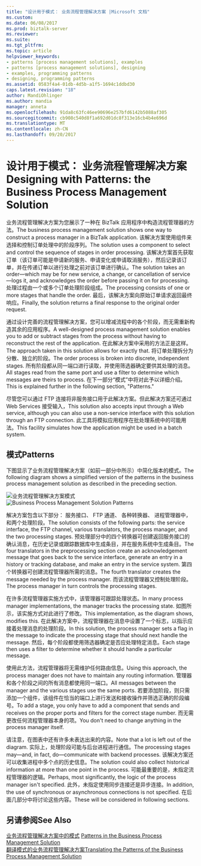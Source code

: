 ```yaml
---
title: "设计用于模式： 业务流程管理解决方案 |Microsoft 文档"
ms.custom: 
ms.date: 06/08/2017
ms.prod: biztalk-server
ms.reviewer: 
ms.suite: 
ms.tgt_pltfrm: 
ms.topic: article
helpviewer_keywords:
- patterns [process management solutions], examples
- patterns [process management solutions], designing
- examples, programming patterns
- designing, programming patterns
ms.assetid: 0583f4a4-01db-4d5b-a1f5-1694c1ddbd30
caps.latest.revision: "18"
author: MandiOhlinger
ms.author: mandia
manager: anneta
ms.openlocfilehash: 91da8c63fc46ee90696e257bfd6142b5088af305
ms.sourcegitcommit: cb908c540d8f1a692d01dc8f313e16cb4b4e696d
ms.translationtype: MT
ms.contentlocale: zh-CN
ms.lasthandoff: 09/20/2017
---
```

# <a name="designing-with-patterns-the-business-process-management-solution"></a><span data-ttu-id="bd33d-102">设计用于模式： 业务流程管理解决方案</span><span class="sxs-lookup"><span data-stu-id="bd33d-102">Designing with Patterns: the Business Process Management Solution</span></span>
<span data-ttu-id="bd33d-103">业务流程管理解决方案为您展示了一种在 BizTalk 应用程序中构造流程管理器的方法。</span><span class="sxs-lookup"><span data-stu-id="bd33d-103">The business process management solution shows one way to construct a process manager in a BizTalk application.</span></span> <span data-ttu-id="bd33d-104">该解决方案使用组件来选择和控制订单处理中的阶段序列。</span><span class="sxs-lookup"><span data-stu-id="bd33d-104">The solution uses a component to select and control the sequence of stages in order processing.</span></span> <span data-ttu-id="bd33d-105">该解决方案首先获取订单（该订单可能是申请新的服务、申请变化或申请取消服务），然后记录该订单，并在传递订单以进行处理之前对该订单进行确认。</span><span class="sxs-lookup"><span data-stu-id="bd33d-105">The solution takes an order—which may be for new service, a change, or cancellation of service—logs it, and acknowledges the order before passing it on for processing.</span></span> <span data-ttu-id="bd33d-106">处理过程由一个或多个订单处理阶段组成。</span><span class="sxs-lookup"><span data-stu-id="bd33d-106">The processing consists of one or more stages that handle the order.</span></span> <span data-ttu-id="bd33d-107">最后，该解决方案向原始订单请求返回最终响应。</span><span class="sxs-lookup"><span data-stu-id="bd33d-107">Finally, the solution returns a final response to the original order request.</span></span>  
  
 <span data-ttu-id="bd33d-108">通过设计完善的流程管理解决方案，您可以增减流程中的各个阶段，而无需重新构造其余的应用程序。</span><span class="sxs-lookup"><span data-stu-id="bd33d-108">A well-designed process management solution enables you to add or subtract stages from the process without having to reconstruct the rest of the application.</span></span> <span data-ttu-id="bd33d-109">在此解决方案中采用的方法正是这样。</span><span class="sxs-lookup"><span data-stu-id="bd33d-109">The approach taken in this solution allows for exactly that.</span></span> <span data-ttu-id="bd33d-110">将订单处理拆分为分散、独立的阶段。</span><span class="sxs-lookup"><span data-stu-id="bd33d-110">The order process is broken into discrete, independent stages.</span></span> <span data-ttu-id="bd33d-111">所有阶段都从同一端口进行读取，并使用筛选器确定要供其处理的消息。</span><span class="sxs-lookup"><span data-stu-id="bd33d-111">All stages read from the same port and use a filter to determine which messages are theirs to process.</span></span> <span data-ttu-id="bd33d-112">在下一部分“模式”中将对此予以详细介绍。</span><span class="sxs-lookup"><span data-stu-id="bd33d-112">This is explained further in the following section, "Patterns."</span></span>  
  
 <span data-ttu-id="bd33d-113">尽管您可以通过 FTP 连接将非服务接口用于此解决方案。但此解决方案还可通过 Web Services 接受输入，</span><span class="sxs-lookup"><span data-stu-id="bd33d-113">This solution also accepts input through a Web service, although you can also use a non-service interface with this solution through an FTP connection.</span></span> <span data-ttu-id="bd33d-114">此工具将模拟应用程序在批处理系统中的可能用法。</span><span class="sxs-lookup"><span data-stu-id="bd33d-114">This facility simulates how the application might be used in a batch system.</span></span>  
  
## <a name="patterns"></a><span data-ttu-id="bd33d-115">模式</span><span class="sxs-lookup"><span data-stu-id="bd33d-115">Patterns</span></span>  
 <span data-ttu-id="bd33d-116">下图显示了业务流程管理解决方案（如前一部分中所示）中简化版本的模式。</span><span class="sxs-lookup"><span data-stu-id="bd33d-116">The following diagram shows a simplified version of the patterns in the business process management solution as described in the preceding section.</span></span>  
  
 <span data-ttu-id="bd33d-117">![业务流程管理解决方案模式](../core/media/bts-cp-business-process-management-patterns.gif "bts_cp_Business_Process_Management_Patterns")</span><span class="sxs-lookup"><span data-stu-id="bd33d-117">![Business Process Management Solution Patterns](../core/media/bts-cp-business-process-management-patterns.gif "bts_cp_Business_Process_Management_Patterns")</span></span>  
  
 <span data-ttu-id="bd33d-118">解决方案包含以下部分： 服务接口、 FTP 通道、 各种转换器、 进程管理器中，和两个处理阶段。</span><span class="sxs-lookup"><span data-stu-id="bd33d-118">The solution consists of the following parts: the service interface, the FTP channel, various translators, the process manager, and the two processing stages.</span></span> <span data-ttu-id="bd33d-119">预处理部分中的四个转换器可创建返回服务接口的确认消息，在历史记录或跟踪数据库中生成条目，并在服务系统中生成条目。</span><span class="sxs-lookup"><span data-stu-id="bd33d-119">The four translators in the preprocessing section create an acknowledgement message that goes back to the service interface, generate an entry in a history or tracking database, and make an entry in the service system.</span></span> <span data-ttu-id="bd33d-120">第四个转换器可创建流程管理器所需的消息。</span><span class="sxs-lookup"><span data-stu-id="bd33d-120">The fourth translator creates the message needed by the process manager.</span></span> <span data-ttu-id="bd33d-121">而该流程管理器又控制处理阶段。</span><span class="sxs-lookup"><span data-stu-id="bd33d-121">The process manager in turn controls the processing stages.</span></span>  
  
 <span data-ttu-id="bd33d-122">在许多流程管理器实施方式中，该管理器可跟踪处理状态。</span><span class="sxs-lookup"><span data-stu-id="bd33d-122">In many process manager implementations, the manager tracks the processing state.</span></span> <span data-ttu-id="bd33d-123">如图所示，该实施方式对此进行了修改。</span><span class="sxs-lookup"><span data-stu-id="bd33d-123">This implementation, as the diagram shows, modifies this.</span></span> <span data-ttu-id="bd33d-124">在此解决方案中，流程管理器在消息中设置了一个标志，以指示应接着处理消息的处理阶段。</span><span class="sxs-lookup"><span data-stu-id="bd33d-124">In this solution, the process manager sets a flag in the message to indicate the processing stage that should next handle the message.</span></span> <span data-ttu-id="bd33d-125">然后，每个阶段都使用筛选器确定是否应处理特定消息。</span><span class="sxs-lookup"><span data-stu-id="bd33d-125">Each stage then uses a filter to determine whether it should handle a particular message.</span></span>  
  
 <span data-ttu-id="bd33d-126">使用此方法，流程管理器将无需维护任何路由信息。</span><span class="sxs-lookup"><span data-stu-id="bd33d-126">Using this approach, the process manager does not have to maintain any routing information.</span></span> <span data-ttu-id="bd33d-127">管理器和各个阶段之间的所有消息都使用同一端口。</span><span class="sxs-lookup"><span data-stu-id="bd33d-127">All messages between the manager and the various stages use the same ports.</span></span> <span data-ttu-id="bd33d-128">若要添加阶段，则只需添加一个组件，该组件在恰当的端口上进行发送和接收操作并筛选正确的阶段编号。</span><span class="sxs-lookup"><span data-stu-id="bd33d-128">To add a stage, you only have to add a component that sends and receives on the proper ports and filters for the correct stage number.</span></span> <span data-ttu-id="bd33d-129">而无需更改任何流程管理器本身的项。</span><span class="sxs-lookup"><span data-stu-id="bd33d-129">You don't need to change anything in the process manager itself.</span></span>  
  
 <span data-ttu-id="bd33d-130">请注意，在图表中还有许多未表达出来的内容。</span><span class="sxs-lookup"><span data-stu-id="bd33d-130">Note that a lot is left out of the diagram.</span></span> <span data-ttu-id="bd33d-131">实际上，处理阶段可能与后台进程进行通信。</span><span class="sxs-lookup"><span data-stu-id="bd33d-131">The processing stages may—and, in fact, do—communicate with backend processes.</span></span> <span data-ttu-id="bd33d-132">该解决方案还可以收集进程中多个点的历史信息。</span><span class="sxs-lookup"><span data-stu-id="bd33d-132">The solution could also collect historical information at more than one point in the process.</span></span> <span data-ttu-id="bd33d-133">可能最重要的是，未指定流程管理器的逻辑。</span><span class="sxs-lookup"><span data-stu-id="bd33d-133">Perhaps, most significantly, the logic of the process manager isn't specified.</span></span> <span data-ttu-id="bd33d-134">此外，未指定使用同步连接还是异步连接。</span><span class="sxs-lookup"><span data-stu-id="bd33d-134">In addition, the use of synchronous or asynchronous connections is not specified.</span></span> <span data-ttu-id="bd33d-135">在后面几部分中将讨论这些内容。</span><span class="sxs-lookup"><span data-stu-id="bd33d-135">These will be considered in following sections.</span></span>  
  
## <a name="see-also"></a><span data-ttu-id="bd33d-136">另请参阅</span><span class="sxs-lookup"><span data-stu-id="bd33d-136">See Also</span></span>  
 <span data-ttu-id="bd33d-137">[业务流程管理解决方案中的模式](../core/patterns-in-the-business-process-management-solution.md) </span><span class="sxs-lookup"><span data-stu-id="bd33d-137">[Patterns in the Business Process Management Solution](../core/patterns-in-the-business-process-management-solution.md) </span></span>  
 [<span data-ttu-id="bd33d-138">翻译模式的业务流程管理解决方案</span><span class="sxs-lookup"><span data-stu-id="bd33d-138">Translating the Patterns of the Business Process Management Solution</span></span>](../core/translating-the-patterns-of-the-business-process-management-solution.md)